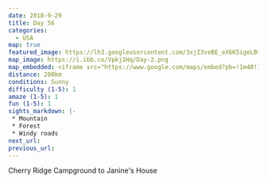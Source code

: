 ```yaml
---
date: 2018-9-29
title: Day 56
categories:
  - USA
map: true
featured_image: https://lh3.googleusercontent.com/3xjI3veBE_eX6K5igeLBt4jKuQXURff9pHvPwShWbd8ZxA-5RGh4eN39-BUdRPsDJtzxDJkO8xw5lgNncIjfwUse_ar6sQys7GQjyB-Du65VW0YLHcapvvygNSWm-9Rad4_fs-EMKVro-MlzbzjCnE31hib0lNuHk4mwr4vq39rBQmxYsV971IKLTtdJADgKMyBRJq97rXZ9WqjEb8vjFR1ECQT4z8o3WIrMg29bVR-MMapJfC43B9yZb3Hzw-HQ1hgI-3XooWx0YEoqulrEIHh58rT9LT1jU9U6fV69gu28eGykg8rUds6jiVtHoWFlM3qhCmg5TcH1wlrNC353SbxmHU-azNesuEVr8-8BYS3iTI_iEuM_V3UdE2_hwP76pAwIWaaSSh66rFJLTXhAJDk6MOJ_Pz_YoxBerd2hQXxyYszspRvinXlDpUubmLWGtqUI3mLLMAkIICvnq6j2jUdSrK9k5aVpT31MXozlL_gxfMsct9AEx-yK7-ORVkGK8m0fBsr_ZE-i7Gx-jtOI3gdwdxAPCJXFsfTVQx5FMW1fKMS0oYcRT_9TK2XxQe5xdv9u3Gg4eZp42MGshUsnNN6dp9ma9WTGKxeTNtz8rePiD4zvjiADYroBI4PvdMNoKyr3YHhD5K2gcGHhVsQjGhk9RzI1pYC1CTcbG3fSQN0FAXPD=w1631-h1016-no
map_image: https://i.ibb.co/Vpkj1Hq/Day-2.png
map_embedded: <iframe src="https://www.google.com/maps/embed?pb=!1m40!1m12!1m3!1d1516787.1035228164!2d-75.33332056198437!3d42.054440983922284!2m3!1f0!2f0!3f0!3m2!1i1024!2i768!4f13.1!4m25!3e0!4m5!1s0x89dbde791968bc77%3A0x5f0eefc3350f35bd!2sCherry%20Ridge%20Campground%2C%20West%20Edmeston%2C%20NY%2C%20USA!3m2!1d42.7759387!2d-75.3802518!4m5!1s0x89de0a34cc4ffb4b%3A0xe1a16312a0e728c4!2sAlbany%2C%20NY%2C%20USA!3m2!1d42.6525793!2d-73.7562317!4m5!1s0x89e77b51596b9115%3A0xac4dc28224fead9f!2sSheffield%2C%20MA%2C%20United%20States!3m2!1d42.1099885!2d-73.35514359999999!4m5!1s0x89e87460a6f831db%3A0x40f9029978d74083!2sMilford%2C%20CT%2C%20United%20States!3m2!1d41.230697899999996!2d-73.064036!5e0!3m2!1sen!2sau!4v1577504316134!5m2!1sen!2sau" width="100%" height="500" frameborder="0" style="border:0;" allowfullscreen=""></iframe>
distance: 200km
conditions: Sunny
difficulty (1-5): 1 
amaze (1-5): 1
fun (1-5): 1
sights_markdown: |-
 * Mountain
 * Forest
 * Windy roads
next_url:
previous_url:
---
```

Cherry Ridge Campground to Janine's House


